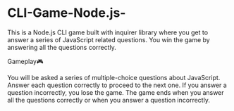 # CLI-Game-Node.js-

This is a Node.js CLI game built with inquirer library where you get to answer a series of JavaScript related questions.
You win the game by answering all the questions correctly.

Gameplay🎮

You will be asked a series of multiple-choice questions about JavaScript.
Answer each question correctly to proceed to the next one.
If you answer a question incorrectly, you lose the game.
The game ends when you answer all the questions correctly or when you answer a question incorrectly.
